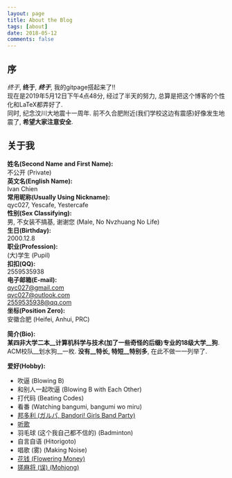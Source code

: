 ```yaml
---
layout: page
title: About the Blog
tags: [about]
date: 2018-05-12
comments: false
---
```


## 序
_终于_, __终于__, ___终于___, 我的gitpage搭起来了!!  
现在是2019年5月12日下午4点48分, 经过了半天的努力, 总算是把这个博客的个性化和LaTeX都弄好了.  
同时, 纪念汶川大地震十一周年. 前不久合肥附近(我们学校这边有震感)好像发生地震了, __希望大家注意安全__.

## 关于我
__姓名(Second Name and First Name):__  
 不公开  (Private)  
__英文名(English Name):__   
Ivan Chien  
__常用昵称(Usually Using Nickname):__   
qyc027, Yescafe, Yestercafe  
__性别(Sex Classifying):__   
男, 不女装不搞基, 谢谢您 (Male, No Nvzhuang No Life)  
__生日(Birthday):__   
2000.12.8  
__职业(Profession):__   
(大)学生 (Pupil)  
__扣扣(QQ):__  
2559535938  
__电子邮箱(E-mail):__  
[qyc027@gmail.com](mailto:qyc027@gmail.com)  
[qyc027@outlook.com](mailto:qyc027@outlook.com)  
[2559535938@qq.com](mailto:2559535938)  
__坐标(Position Zero):__  
安徽合肥 (Heifei, Anhui, PRC)

__简介(Bio):__    
__某四非大学二本__计算机科学与技术(加了一些奇怪的后缀)专业的18级大学__狗__. ACM校队__划水狗__一枚. __没有__特长, 特短__特别多__, 在此不做一一列举了.  

__爱好(Hobby):__
- 吹逼 (Blowing B)
- 和别人一起吹逼 (Blowing B with Each Other)
- 打代码 (Beating Codes)
- 看番 (Watching bangumi, bangumi wo miru)
- [邦多利 (ガルパ, Bandori! Girls Band Party)](https://game.bilibili.com/bangdream/yuyue/)
- [听歌](https://music.163.com/#/playlist?id=308954103)
- 羽毛球 (这个我自己都不信的) (Badminton)
- 自言自语 (Hitorigoto)
- 唱歌 (雾) (Making Noise)
- [花钱 (Flowering Money)](https://www.taobao.com/)
- [搓麻将 (误) (Mohjong)](https://majsoul.union-game.com)
